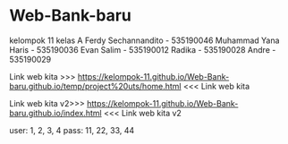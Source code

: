 # Web-Bank-baru

kelompok 11 kelas A
Ferdy Sechannandito - 535190046
Muhammad Yana Haris - 535190036
Evan Salim - 535190012
Radika - 535190028
Andre - 535190029

Link web kita >>>
https://kelompok-11.github.io/Web-Bank-baru.github.io/temp/project%20uts/home.html
<<< Link web kita

Link web kita v2>>>
https://kelompok-11.github.io/Web-Bank-baru.github.io/index.html
<<< Link web kita v2

user: 1, 2, 3, 4
pass: 11, 22, 33, 44
